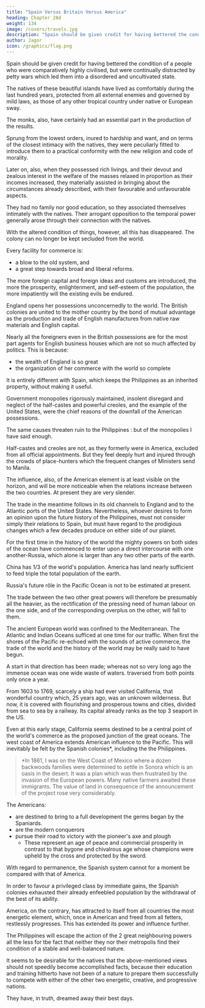 ```yaml
---
title: "Spain Versus Britain Versus America"
heading: Chapter 28d
weight: 134
image: /covers/travels.jpg
description: "Spain should be given credit for having bettered the condition of a people who were comparatively highly civilised"
author: Jagor
icon: /graphics/flag.png
---
```



Spain should be given credit for having bettered the condition of a people who were comparatively highly civilised, but were continually distracted by petty wars which led them into a disordered and uncultivated state.

The natives of these beautiful islands have lived as comfortably during the last hundred years, protected from all external enemies and governed by mild laws, as those of any other tropical country under native or European sway. <!-- ,– owing, in some measure, to the frequently discussed peculiar circumstances which protect the interests of the natives. -->

The monks, also, have certainly had an essential part in the production of the results.

Sprung from the lowest orders, inured to hardship and want, and on terms of the closest intimacy with the natives, they were peculiarly fitted to introduce them to a practical conformity with the new religion and code of morality. 

Later on, also, when they possessed rich livings, and their devout and zealous interest in the welfare of the masses relaxed in proportion as their incomes increased, they materially assisted in bringing about the circumstances already described, with their favourable and unfavourable aspects. 

They had no family nor good education, so they associated themselves intimately with the natives. <!--  and their requirements; and their --> Their arrogant opposition to the temporal power generally arose through their connection with the natives. 

With the altered condition of things, however, all this has disappeared. The colony can no longer be kept secluded from the world. 

Every facility for commerce is:
- a blow to the old system, and
- a great step towards broad and liberal reforms. 

The more foreign capital and foreign ideas and customs are introduced, the more the prosperity, enlightenment, and self-esteem of the population, the more impatiently will the existing evils be endured.

England opens her possessions unconcernedly to the world. The British colonies are united to the mother country by the bond of mutual advantage as the production and trade of English manufactures from native raw materials and English capital. 



Nearly all the foreigners even in the British possessions are for the most part agents for English business houses which are not so much <!-- would scarcely be --> affected<!-- , at least to any marked extent, --> by politics. This is because:
- the wealth of England is so great
- the organization of her commerce with the world so complete 

It is entirely different with Spain, which keeps the Philippines as an inherited property, without making it useful. <!--  the power of turning it to any useful account. -->

Government monopolies rigorously maintained, insolent disregard and neglect of the half-castes and powerful creoles, and the example of the United States, were the chief reasons of the downfall of the American possessions. 

The same causes threaten ruin to the Philippines : but of the monopolies I have said enough.

Half-castes and creoles are not, as they formerly were in America, excluded from all official appointments. But they feel deeply hurt and injured through the crowds of place-hunters which the frequent changes of Ministers send to Manila. 

The influence, also, of the American element is at least visible on the horizon, and will be more noticeable when the relations increase between the two countries. At present they are very slender. 

The trade in the meantime follows in its old channels to England and to the Atlantic ports of the United States. Nevertheless, whoever desires to form an opinion upon the future history of the Philippines, must not consider simply their relations to Spain, but must have regard to the prodigious changes which a few decades produce on either side of our planet.

For the first time in the history of the world the mighty powers on both sides of the ocean have commenced to enter upon a direct intercourse with one another-Russia, which alone is larger than any two other parts of the earth. 

China has 1/3 of the world's population. America has land nearly sufficient to feed triple the total population of the earth. 

Russia's future rôle in the Pacific Ocean is not to be estimated at present.

The trade between the two other great powers will therefore be presumably all the heavier, as the rectification of the pressing need of human labour on the one side, and of the corresponding overplus on the other, will fall to them.

The ancient European world was confined to the Mediterranean. The Atlantic and Indian Oceans sufficed at one time for our traffic. When first the shores of the Pacific re-echoed with the sounds of active commerce, the trade of the world and the history of the world may be really said to have begun. 

A start in that direction has been made; whereas not so very long ago the immense ocean was one wide waste of waters. traversed from both points only once a year. 

From 1603 to 1769, scarcely a ship had ever visited California, that wonderful country which, 25 years ago, <!-- with the exception of a few places on the coast, --> was an unknown wilderness. But now, it is covered with flourishing and prosperous towns and cities, divided from sea to sea by a railway. Its capital already ranks as the top 3 seaport in the US. 

Even at this early stage, California seems destined to be a central point of the world's commerce as the proposed junction of the great oceans<!-- , to play a most important part in the future -->. The<!--  navigation of the --> west coast of America extends American influence to the Pacific. This will inevitably be felt by the Spanish colonies*, including the <!-- make  of the American element over the South Sea, the captivating, magic power which the great republic exercises over the Spanish colonies* will not fail to make itself felt also in --> the Philippines. 

> *In 1861, I was on the West Coast of Mexico where a dozen backwoods families were determined to settle in Sonora which is an oasis in the desert. It was a plan which was then frustrated by the invasion of the European powers. Many native farmers awaited these immigrants. The value of land in consequence of the announcement of the project rose very considerably.


The Americans:
- are destined to bring to a full development the germs began by the Spaniards. 
- are the modern conquerors
- pursue their road to victory with the pioneer's axe and plough
  - These represent an age of peace and commercial prosperity in contrast to that bygone and chivalrous age whose champions were upheld by the cross and protected by the sword.

<!-- A considerable portion of Spanish America already belongs to the US, and has since attained an importance which could not possibly have been anticipated either under the Spanish Government or during the anarchy which followed.  -->

With regard to permanence, the Spanish system cannot for a moment be compared with that of America. 

In order to favour a privileged class by immediate gains, the Spanish colonies exhausted their already enfeebled population <!-- of the metropolis --> by the withdrawal of the best of its ability.

America, on the contrary, has attracted to itself from all countries the most energetic element, which, once in American and freed from all fetters, restlessly progresses. This has extended its power and influence further. 


The Philippines will escape the action of the 2 great neighbouring powers all the less for tbe fact that neither they nor their metropolis find their condition of a stable and well-balanced nature.

It seems to be desirable for the natives that the above-mentioned views should not speedily become accomplished facts, because their education and training hitherto have not been of a nature to prepare them successfully to compete with either of the other two energetic, creative, and progressive nations. 

They have, in truth, dreamed away their best days.

<!-- THE END.

PRINTED BY VIRTUE AND CO., CITY ROAD, LONDON.

193, PICCADILLY,

April 10th, 1875.
 -->